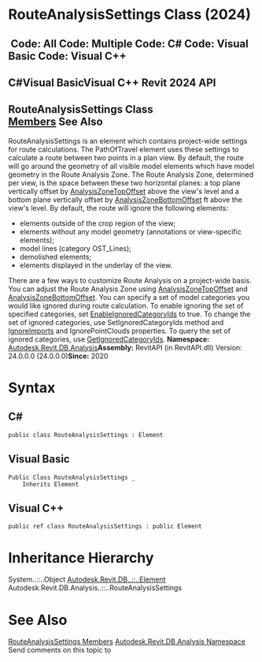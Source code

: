 # RouteAnalysisSettings Class (2024)

﻿
 Code: All Code: Multiple Code: C# Code: Visual Basic Code: Visual C++   
---  
C#Visual BasicVisual C++
Revit 2024 API  
---  
RouteAnalysisSettings Class  
[Members](d35fb9d7-7316-a8af-2905-847921d5b7ef.md "RouteAnalysisSettings Members") See Also  
---  
RouteAnalysisSettings is an element which contains project-wide settings for route calculations. The PathOfTravel element uses these settings to calculate a route between two points in a plan view.
By default, the route will go around the geometry of all visible model elements which have model geometry in the Route Analysis Zone.
The Route Analysis Zone, determined per view, is the space between these two horizontal planes: a top plane vertically offset by [AnalysisZoneTopOffset](9fe08a3f-976f-223b-6350-2e2565d9a16e.md "AnalysisZoneTopOffset Property") above the view's level and a bottom plane vertically offset by [AnalysisZoneBottomOffset](81229c75-be84-5d5e-7d90-cb61e6d08018.md "AnalysisZoneBottomOffset Property") ft above the view's level.
By default, the route will ignore the following elements: 
  * elements outside of the crop region of the view;
  * elements without any model geometry (annotations or view-specific elements);
  * model lines (category OST_Lines);
  * demolished elements;
  * elements displayed in the underlay of the view.

There are a few ways to customize Route Analysis on a project-wide basis. 
You can adjust the Route Analysis Zone using [AnalysisZoneTopOffset](9fe08a3f-976f-223b-6350-2e2565d9a16e.md "AnalysisZoneTopOffset Property") and [AnalysisZoneBottomOffset](81229c75-be84-5d5e-7d90-cb61e6d08018.md "AnalysisZoneBottomOffset Property").
You can specify a set of model categories you would like ignored during route calculation. To enable ignoring the set of specified categories, set [EnableIgnoredCategoryIds](c146653a-ed81-ee52-7102-a6c2ad8a4d7c.md "EnableIgnoredCategoryIds Property") to true. To change the set of ignored categories, use SetIgnoredCategoryIds method and [IgnoreImports](e3ffa1dd-7e29-7607-7bb1-8851227978fc.md "IgnoreImports Property") and IgnorePointClouds properties. To query the set of ignored categories, use [GetIgnoredCategoryIds](e4115866-1e15-9b46-d783-7fc5786e88c5.md "GetIgnoredCategoryIds Method").
**Namespace:** [Autodesk.Revit.DB.Analysis](958e2e12-587d-f188-5d7b-f13d7dbfdf48.md "Autodesk.Revit.DB.Analysis Namespace")**Assembly:** RevitAPI (in RevitAPI.dll) Version: 24.0.0.0 (24.0.0.0)**Since:** 2020 
# Syntax
C#  
---  
```text
public class RouteAnalysisSettings : Element
```
  
Visual Basic  
---  
```text
Public Class RouteAnalysisSettings _
	Inherits Element
```
  
Visual C++  
---  
```text
public ref class RouteAnalysisSettings : public Element
```
  
# Inheritance Hierarchy
System..::..Object [Autodesk.Revit.DB..::..Element](eb16114f-69ea-f4de-0d0d-f7388b105a16.md "Element Class") Autodesk.Revit.DB.Analysis..::..RouteAnalysisSettings
# See Also
[RouteAnalysisSettings Members](d35fb9d7-7316-a8af-2905-847921d5b7ef.md "RouteAnalysisSettings Members")
[Autodesk.Revit.DB.Analysis Namespace](958e2e12-587d-f188-5d7b-f13d7dbfdf48.md "Autodesk.Revit.DB.Analysis Namespace")
Send comments on this topic to 